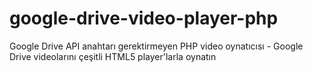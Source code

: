 # google-drive-video-player-php
Google Drive API anahtarı gerektirmeyen PHP video oynatıcısı - Google Drive videolarını çeşitli HTML5 player'larla oynatın

